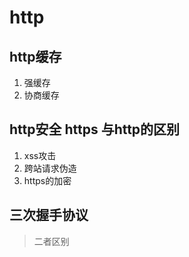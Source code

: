 # http

## http缓存
1. 强缓存
2. 协商缓存

## http安全 https 与http的区别
1. xss攻击 
2. 跨站请求伪造
3. https的加密

## 三次握手协议

> 二者区别